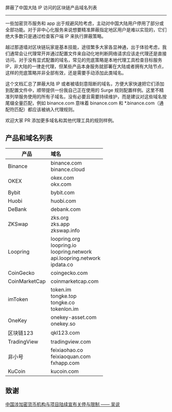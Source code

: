 屏蔽了中国大陆 IP 访问的区块链产品域名列表

---

一些加密货币服务和 app 出于规避风险考虑，主动对中国大陆用户停用了部分或全部功能。对于非中心化服务来说想要精准屏蔽指定地区用户是难以实现的，它们绝大多数只是通过检查客户端 IP 来执行屏蔽策略。

越过那道墙对区块链玩家是基本技能，途径繁多大家各显神通，出于体验考虑，我们通常会让代理常开并通过配置文件来自动化地判断网络请求应该走代理还是直接访问。对于没有显式配置的域名，常见的兜底策略是本地代理工具检查目标服务 IP，非大陆的一律走代理，但某些产品本身服务就部署在大陆或者拥有大陆节点，这样的兜底策略并非全部有效，还是需要手动添加此类域名。

这个文档汇总了屏蔽大陆 IP 或者被墙刻意阻断的域名，方便大家快速把它们添加到配置文件中，顺带提供一份我自己正在使用的 Surge 规则配置样例。这里不精准列举服务使用的所有子域名，没有必要且需要持续维护，而是建议对这些域名按尾缀全量匹配，例如 binance.com 意味着 binance.com 和 *.binance.com（通配符匹配）都应该被纳入代理规则。

欢迎大家 PR 添加更多域名和其他代理工具的规则样例。

## 产品和域名列表

| 产品          | 域名                                                         |
| ------------- | :----------------------------------------------------------- |
| Binance       | binance.com<br />binance.cloud                                                 |
| OKEX          | okex.com<br />okx.com                                  |
| Bybit          | bybit.com                                                     |
| Huobi          | huobi.com                                                     |
| DeBank        | debank.com                                                   |
| ZKSwap        | zks.org<br />zks.app<br />zkswap.info                        |
| Loopring      | loopring.org<br />loopring.io<br />loopring.network<br />api.loopring.network<br />ipdata.co |
| CoinGecko     | coingecko.com                                                |
| CoinMarketCap | coinmarketcap.com                                            |
| imToken       | token.im<br />tongke.top<br />tongke.co<br />tokenlon.im                    |
| OneKey        | onekey-asset.com<br />onekey.so                              |
| 区块链123     | qkl123.com                                                   |
| TradingView  | tradingview.com                                                  |
| 非小号        | feixiaohao.co<br />feixiaoquan.com<br />fxhapp.com                                                   |
| KuCoin        | kucoin.com                                                 |
## 致谢
[中国涉加密货币机构与项目陆续宣布关停与限制 —— 吴说](https://www.wu-talk.com/html/supervise/2021_2042.html)